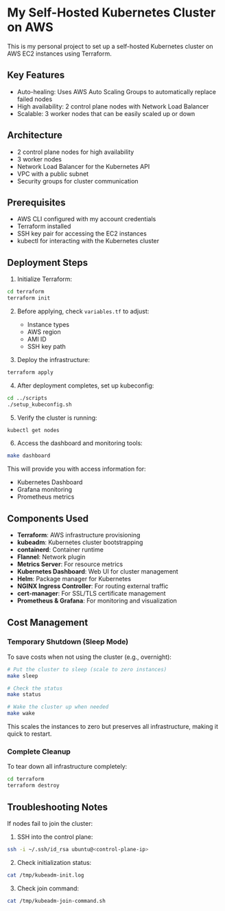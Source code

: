 # My Self-Hosted Kubernetes Cluster on AWS

This is my personal project to set up a self-hosted Kubernetes cluster on AWS EC2 instances using Terraform.

## Key Features

- Auto-healing: Uses AWS Auto Scaling Groups to automatically replace failed nodes
- High availability: 2 control plane nodes with Network Load Balancer
- Scalable: 3 worker nodes that can be easily scaled up or down

## Architecture

- 2 control plane nodes for high availability
- 3 worker nodes 
- Network Load Balancer for the Kubernetes API
- VPC with a public subnet
- Security groups for cluster communication

## Prerequisites

- AWS CLI configured with my account credentials
- Terraform installed
- SSH key pair for accessing the EC2 instances
- kubectl for interacting with the Kubernetes cluster

## Deployment Steps

1. Initialize Terraform:

```bash
cd terraform
terraform init
```

2. Before applying, check `variables.tf` to adjust:
   - Instance types
   - AWS region
   - AMI ID
   - SSH key path

3. Deploy the infrastructure:

```bash
terraform apply
```

4. After deployment completes, set up kubeconfig:

```bash
cd ../scripts
./setup_kubeconfig.sh
```

5. Verify the cluster is running:

```bash
kubectl get nodes
```

6. Access the dashboard and monitoring tools:

```bash
make dashboard
```

This will provide you with access information for:
- Kubernetes Dashboard
- Grafana monitoring
- Prometheus metrics

## Components Used

- **Terraform**: AWS infrastructure provisioning
- **kubeadm**: Kubernetes cluster bootstrapping
- **containerd**: Container runtime
- **Flannel**: Network plugin
- **Metrics Server**: For resource metrics
- **Kubernetes Dashboard**: Web UI for cluster management
- **Helm**: Package manager for Kubernetes
- **NGINX Ingress Controller**: For routing external traffic
- **cert-manager**: For SSL/TLS certificate management
- **Prometheus & Grafana**: For monitoring and visualization

## Cost Management

### Temporary Shutdown (Sleep Mode)

To save costs when not using the cluster (e.g., overnight):

```bash
# Put the cluster to sleep (scale to zero instances)
make sleep

# Check the status
make status

# Wake the cluster up when needed
make wake
```

This scales the instances to zero but preserves all infrastructure, making it quick to restart.

### Complete Cleanup

To tear down all infrastructure completely:

```bash
cd terraform
terraform destroy
```

## Troubleshooting Notes

If nodes fail to join the cluster:

1. SSH into the control plane:
```bash
ssh -i ~/.ssh/id_rsa ubuntu@<control-plane-ip>
```

2. Check initialization status:
```bash
cat /tmp/kubeadm-init.log
```

3. Check join command:
```bash
cat /tmp/kubeadm-join-command.sh
```